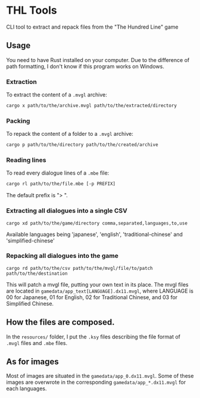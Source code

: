 # THL Tools

CLI tool to extract and repack files from the "The Hundred Line" game

## Usage

You need to have Rust installed on your computer. Due to the difference of path formatting, I don't know if this program works on Windows.

### Extraction

To extract the content of a `.mvgl` archive:
```sh
cargo x path/to/the/archive.mvgl path/to/the/extracted/directory
```

### Packing

To repack the content of a folder to a `.mvgl` archive:
```sh
cargo p path/to/the/directory path/to/the/created/archive
```

### Reading lines

To read every dialogue lines of a `.mbe` file:
```sh
cargo rl path/to/the/file.mbe [-p PREFIX]
```

The default prefix is "> ".

### Extracting all dialogues into a single CSV

```
cargo xd path/to/the/game/directory comma,separated,languages,to,use
```

Available languages being 'japanese', 'english', 'traditional-chinese' and 'simplified-chinese'

### Repacking all dialogues into the game

```
cargo rd path/to/the/csv path/to/the/mvgl/file/to/patch path/to/the/destination
```

This will patch a mvgl file, putting your own text in its place. The mvgl files are located in `gamedata/app_text[LANGUAGE].dx11.mvgl`, where LANGUAGE is 00 for Japanese, 01 for English, 02 for Traditional Chinese, and 03 for Simplified Chinese.

## How the files are composed.

In the `resources/` folder, I put the `.ksy` files describing the file format of `.mvgl` files and `.mbe` files.

## As for images

Most of images are situated in the `gamedata/app_0.dx11.mvgl`. Some of these images are overwrote in the corresponding `gamedata/app_*.dx11.mvgl` for each languages.
